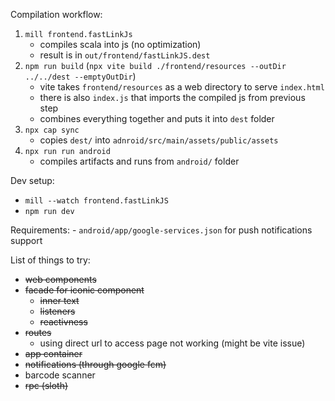 Compilation workflow:
1. `mill frontend.fastLinkJs`
   - compiles scala into js (no optimization)
   - result is in `out/frontend/fastLinkJS.dest`
2. `npm run build` (`npx vite build ./frontend/resources --outDir ../../dest --emptyOutDir`)
   - vite takes `frontend/resources` as a web directory to serve `index.html`
   - there is also `index.js` that imports the compiled js from previous step
   - combines everything together and puts it into `dest` folder
3. `npx cap sync`
   - copies `dest/` into `adnroid/src/main/assets/public/assets`
4. `npx run run android`
   - compiles artifacts and runs from `android/` folder

Dev setup:
   - `mill --watch frontend.fastLinkJS`
   - `npm run dev`

Requirements:
    - `android/app/google-services.json` for push notifications support

List of things to try:
- ~~web components~~
- ~~facade for iconic component~~
  - ~~inner text~~
  - ~~listeners~~
  - ~~reactivness~~
- ~~routes~~
  - using direct url to access page not working (might be vite issue)
- ~~app container~~
- ~~notifications (through google fcm)~~
- barcode scanner
- ~~rpc (sloth)~~